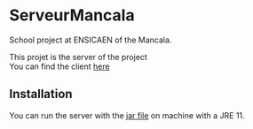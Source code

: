 # ServeurMancala

School project at ENSICAEN of the Mancala.  

This projet is the server of the project  
You can find the client [here](https://github.com/quentinfon/ClientMancala)

## Installation 

You can run the server with the [jar file](https://github.com/quentinfon/ServeurMancala/releases/tag/1.0) on machine with a JRE 11.
